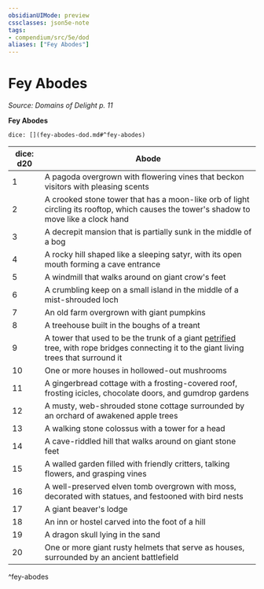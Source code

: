 ```yaml
---
obsidianUIMode: preview
cssclasses: json5e-note
tags:
- compendium/src/5e/dod
aliases: ["Fey Abodes"]
---
```

# Fey Abodes
*Source: Domains of Delight p. 11* 

**Fey Abodes**

`dice: [](fey-abodes-dod.md#^fey-abodes)`

| dice: d20 | Abode |
|-----------|-------|
| 1 | A pagoda overgrown with flowering vines that beckon visitors with pleasing scents |
| 2 | A crooked stone tower that has a moon-like orb of light circling its rooftop, which causes the tower's shadow to move like a clock hand |
| 3 | A decrepit mansion that is partially sunk in the middle of a bog |
| 4 | A rocky hill shaped like a sleeping satyr, with its open mouth forming a cave entrance |
| 5 | A windmill that walks around on giant crow's feet |
| 6 | A crumbling keep on a small island in the middle of a mist-shrouded loch |
| 7 | An old farm overgrown with giant pumpkins |
| 8 | A treehouse built in the boughs of a treant |
| 9 | A tower that used to be the trunk of a giant [petrified](/Systems/5e/rules/conditions.md#petrified) tree, with rope bridges connecting it to the giant living trees that surround it |
| 10 | One or more houses in hollowed-out mushrooms |
| 11 | A gingerbread cottage with a frosting-covered roof, frosting icicles, chocolate doors, and gumdrop gardens |
| 12 | A musty, web-shrouded stone cottage surrounded by an orchard of awakened apple trees |
| 13 | A walking stone colossus with a tower for a head |
| 14 | A cave-riddled hill that walks around on giant stone feet |
| 15 | A walled garden filled with friendly critters, talking flowers, and grasping vines |
| 16 | A well-preserved elven tomb overgrown with moss, decorated with statues, and festooned with bird nests |
| 17 | A giant beaver's lodge |
| 18 | An inn or hostel carved into the foot of a hill |
| 19 | A dragon skull lying in the sand |
| 20 | One or more giant rusty helmets that serve as houses, surrounded by an ancient battlefield |
^fey-abodes